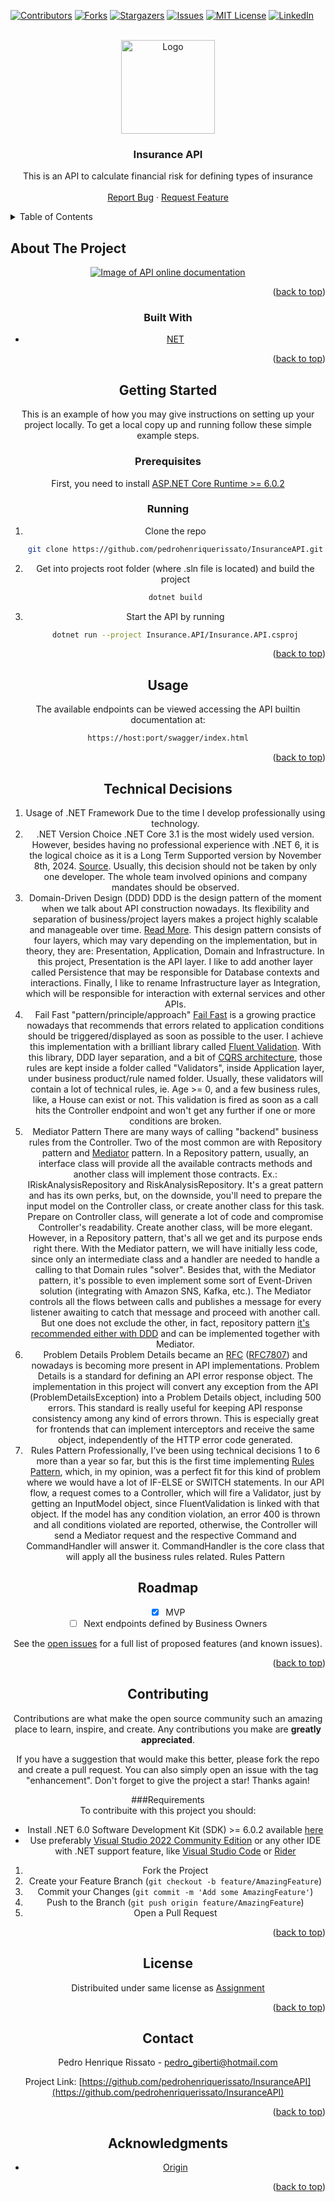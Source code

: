 <div id="top"></div>
<!--
*** Thanks for checking out the Best-README-Template. If you have a suggestion
*** that would make this better, please fork the repo and create a pull request
*** or simply open an issue with the tag "enhancement".
*** Don't forget to give the project a star!
*** Thanks again! Now go create something AMAZING! :D
-->

<!-- PROJECT SHIELDS -->
<!--
*** I'm using markdown "reference style" links for readability.
*** Reference links are enclosed in brackets [ ] instead of parentheses ( ).
*** See the bottom of this document for the declaration of the reference variables
*** for contributors-url, forks-url, etc. This is an optional, concise syntax you may use.
*** https://www.markdownguide.org/basic-syntax/#reference-style-links
-->

[![Contributors][contributors-shield]][contributors-url]
[![Forks][forks-shield]][forks-url]
[![Stargazers][stars-shield]][stars-url]
[![Issues][issues-shield]][issues-url]
[![MIT License][license-shield]][license-url]
[![LinkedIn][linkedin-shield]][linkedin-url]

<!-- PROJECT LOGO -->
<br />
<div align="center">
  <a href="https://www.useorigin.com/join-us">
    <img src="https://assets-global.website-files.com/5fc46a8c6532b70b61e49a29/5fc46a8c6532b7ebb5e49a87_origin_logo_dark.svg" alt="Logo" width="150" height="150">
  </a>

<h3 align="center">Insurance API</h3>

  <p align="center">
    This is an API to calculate financial risk for defining types of insurance
    <br />
    <br />
    <a href="https://github.com/pedrohenriquerissato/InsuranceAPI/issues">Report Bug</a>
    ·
    <a href="https://github.com/pedrohenriquerissato/InsuranceAPI/issues">Request Feature</a>
  </p>
</div>

<!-- TABLE OF CONTENTS -->
<details>
  <summary>Table of Contents</summary>
  <ol>
    <li>
      <a href="#about-the-project">About The Project</a>
      <ul>
        <li><a href="#built-with">Built With</a></li>
      </ul>
    </li>
    <li>
      <a href="#getting-started">Getting Started</a>
      <ul>
        <li><a href="#prerequisites">Prerequisites</a></li>
        <li><a href="#installation">Installation</a></li>
      </ul>
    </li>
    <li><a href="#usage">Usage</a></li>
    <li><a href="#roadmap">Roadmap</a></li>
    <li><a href="#contributing">Contributing</a></li>
    <li><a href="#license">License</a></li>
    <li><a href="#contact">Contact</a></li>
    <li><a href="#acknowledgments">Acknowledgments</a></li>
  </ol>
</details>

<!-- ABOUT THE PROJECT -->

## About The Project

<div align="center">
  <a href="https://www.useorigin.com/join-us">
    <img src="https://i.imgur.com/7YTR3PC.png" alt="Image of API online documentation">
  </a>

<p align="right">(<a href="#top">back to top</a>)</p>

### Built With

- [NET](https://dotnet.microsoft.com/en-us/)

<p align="right">(<a href="#top">back to top</a>)</p>

<!-- GETTING STARTED -->

## Getting Started

This is an example of how you may give instructions on setting up your project locally.
To get a local copy up and running follow these simple example steps.

### Prerequisites

First, you need to install [ASP.NET Core Runtime >= 6.0.2](https://dotnet.microsoft.com/en-us/download/dotnet/6.0)

### Running

1. Clone the repo
   ```sh
   git clone https://github.com/pedrohenriquerissato/InsuranceAPI.git
   ```
2. Get into projects root folder (where .sln file is located) and build the project
   ```sh
   dotnet build
   ```
3. Start the API by running
   ```sh
   dotnet run --project Insurance.API/Insurance.API.csproj
   ```

<p align="right">(<a href="#top">back to top</a>)</p>

<!-- USAGE EXAMPLES -->

## Usage

The available endpoints can be viewed accessing the API builtin documentation at:

```sh
https://host:port/swagger/index.html
```

<p align="right">(<a href="#top">back to top</a>)</p>

<!-- TECHNICAL DECISIONS -->

## Technical Decisions

1. Usage of .NET Framework
   Due to the time I develop professionally using technology.
2. .NET Version Choice
   .NET Core 3.1 is the most widely used version. However, besides having no professional experience with .NET 6,
   it is the logical choice as it is a Long Term Supported version by November 8th, 2024.
   [Source](https://dotnet.microsoft.com/en-us/platform/support/policy/dotnet-core#lifecycle).
   Usually, this decision should not be taken by only one developer. The whole team involved opinions and company
   mandates should be observed.
3. Domain-Driven Design (DDD)
   DDD is the design pattern of the moment when we talk about API construction nowadays. Its flexibility and
   separation of business/project layers makes a project highly scalable and manageable over time.
   [Read More](https://martinfowler.com/bliki/DomainDrivenDesign.html). This design pattern consists of four layers,
   which may vary depending on the implementation, but in theory, they are: Presentation, Application, Domain and
   Infrastructure. In this project, Presentation is the API layer. I like to add another layer called
   Persistence that may be responsible for Database contexts and interactions. Finally, I like to rename Infrastructure
   layer as Integration, which will be responsible for interaction with external services and other APIs.
4. Fail Fast "pattern/principle/approach"
   [Fail Fast](https://www.martinfowler.com/ieeeSoftware/failFast.pdf) is a growing practice nowadays that recommends
   that errors related to application conditions should be triggered/displayed as soon as possible to the user. I
   achieve this implementation with a brilliant library called [Fluent Validation](https://fluentvalidation.net/).
   With this library, DDD layer separation, and a bit of [CQRS architecture](https://docs.microsoft.com/en-us/azure/architecture/patterns/cqrs),
   those rules are kept inside a folder called "Validators", inside Application layer, under business product/rule
   named folder. Usually, these validators will contain a lot of technical rules, ie. Age >= 0, and a few business rules,
   like, a House can exist or not. This validation is fired as soon as a call hits the Controller endpoint and won't
   get any further if one or more conditions are broken.
5. Mediator Pattern
   There are many ways of calling "backend" business rules from the Controller. Two of the most common are with Repository
   pattern and [Mediator](https://refactoring.guru/design-patterns/mediator) pattern. In a Repository pattern, usually, an
   interface class will provide all the available contracts methods and another class will implement those contracts.
   Ex.: IRiskAnalysisRepository and RiskAnalysisRepository. It's a great pattern and has its own perks, but, on the downside, you'll need to prepare the input model on the Controller
   class, or create another class for this task. Prepare on Controller class, will generate a lot of code and compromise
   Controller's readability. Create another class, will be more elegant. However, in a Repository pattern, that's all we
   get and its purpose ends right there. With the Mediator pattern, we will have initially less code,
   since only an intermediate class and a handler are needed to handle a calling to that Domain rules "solver".
   Besides that, with the Mediator pattern, it's possible to even implement some sort of Event-Driven solution
   (integrating with Amazon SNS, Kafka, etc.). The Mediator controls all the flows between calls and publishes a message
   for every listener awaiting to catch that message and proceed with another call. But one does not exclude the other,
   in fact, repository pattern [it's recommended either with DDD](https://docs.microsoft.com/en-us/dotnet/architecture/microservices/microservice-ddd-cqrs-patterns/infrastructure-persistence-layer-design)
   and can be implemented together with Mediator.
6. Problem Details
   Problem Details became an [RFC](https://en.wikipedia.org/wiki/Request_for_Comments) ([RFC7807](https://datatracker.ietf.org/doc/html/rfc7807))
   and nowadays is becoming more present in API implementations. Problem Details is a standard for defining an API
   error response object. The implementation in this project will convert any exception from the API (ProblemDetailsException)
   into a Problem Details object, including 500 errors. This standard is really useful for keeping API response consistency
   among any kind of errors thrown. This is especially great for frontends that can implement interceptors and receive
   the same object, independently of the HTTP error code generated.
7. Rules Pattern
   Professionally, I've been using technical decisions 1 to 6 more than a year so far, but this is the first time
   implementing [Rules Pattern](https://www.michael-whelan.net/rules-design-pattern/), which, in my opinion, was a
   perfect fit for this kind of problem where we would have a lot of IF-ELSE or SWITCH statements. In our API flow, a
   request comes to a Controller, which will fire a Validator, just by getting an InputModel object, since FluentValidation
   is linked with that object. If the model has any condition violation, an error 400 is thrown and all conditions violated
   are reported, otherwise, the Controller will send a Mediator request and the respective Command and CommandHandler
   will answer it. CommandHandler is the core class that will apply all the business rules related. Rules Pattern

<!-- ROADMAP -->

## Roadmap

- [x] MVP
- [ ] Next endpoints defined by Business Owners

See the [open issues](https://github.com/pedrohenriquerissato/InsuranteAPI/issues) for a full list of proposed features (and known issues).

<p align="right">(<a href="#top">back to top</a>)</p>

<!-- CONTRIBUTING -->

## Contributing

Contributions are what make the open source community such an amazing place to learn, inspire, and create. Any contributions you make are **greatly appreciated**.

If you have a suggestion that would make this better, please fork the repo and create a pull request. You can also simply open an issue with the tag "enhancement".
Don't forget to give the project a star! Thanks again!

###Requirements  
To contribuite with this project you should:

- Install .NET 6.0 Software Development Kit (SDK) >= 6.0.2 available [here](https://dotnet.microsoft.com/en-us/download/dotnet/6.0)
- Use preferably [Visual Studio 2022 Community Edition](https://visualstudio.microsoft.com/pt-br/thank-you-downloading-visual-studio/?sku=Community&channel=Release&version=VS2022&source=VSLandingPage&cid=2030&passive=false) or any other IDE with .NET support feature, like [Visual Studio Code](https://code.visualstudio.com/docs/languages/dotnet) or [Rider](https://www.jetbrains.com/rider/)

1. Fork the Project
2. Create your Feature Branch (`git checkout -b feature/AmazingFeature`)
3. Commit your Changes (`git commit -m 'Add some AmazingFeature'`)
4. Push to the Branch (`git push origin feature/AmazingFeature`)
5. Open a Pull Request

<p align="right">(<a href="#top">back to top</a>)</p>

<!-- LICENSE -->

## License

Distribuited under same license as [Assignment](https://github.com/OriginFinancial/origin-backend-take-home-assignment)

<p align="right">(<a href="#top">back to top</a>)</p>

<!-- CONTACT -->

## Contact

Pedro Henrique Rissato - pedro_giberti@hotmail.com

Project Link: [https://github.com/pedrohenriquerissato/InsuranceAPI](https://github.com/pedrohenriquerissato/InsuranceAPI)

<p align="right">(<a href="#top">back to top</a>)</p>

<!-- ACKNOWLEDGMENTS -->

## Acknowledgments

- [Origin](https://www.useorigin.com/)

<p align="right">(<a href="#top">back to top</a>)</p>

<!-- MARKDOWN LINKS & IMAGES -->
<!-- https://www.markdownguide.org/basic-syntax/#reference-style-links -->

[contributors-shield]: https://img.shields.io/github/contributors/pedrohenriquerissato/InsuranceAPI.svg?style=for-the-badge
[contributors-url]: https://github.com/pedrohenriquerissato/InsuranceAPI/graphs/contributors
[forks-shield]: https://img.shields.io/github/forks/pedrohenriquerissato/InsuranceAPI.svg?style=for-the-badge
[forks-url]: https://github.com/pedrohenriquerissato/InsuranceAPI/network/members
[stars-shield]: https://img.shields.io/github/stars/pedrohenriquerissato/InsuranceAPI.svg?style=for-the-badge
[stars-url]: https://github.com/pedrohenriquerissato/InsuranceAPI/stargazers
[issues-shield]: https://img.shields.io/github/issues/pedrohenriquerissato/InsuranceAPI.svg?style=for-the-badge
[issues-url]: https://github.com/pedrohenriquerissato/InsuranceAPI/issues
[license-shield]: https://img.shields.io/github/license/pedrohenriquerissato/InsuranceAPI.svg?style=for-the-badge
[license-url]: https://github.com/pedrohenriquerissato/InsuranceAPI/blob/master/LICENSE.txt
[linkedin-shield]: https://img.shields.io/badge/-LinkedIn-black.svg?style=for-the-badge&logo=linkedin&colorB=555
[linkedin-url]: https://linkedin.com/in/phdev
[product-screenshot]: https://i.imgur.com/7YTR3PC.png
